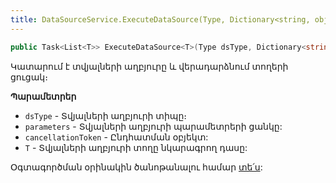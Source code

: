 ```yaml
---
title: DataSourceService.ExecuteDataSource(Type, Dictionary<string, object>, CancellationToken) մեթոդ
---
```


```c#
public Task<List<T>> ExecuteDataSource<T>(Type dsType, Dictionary<string, object> parameters, CancellationToken cancellationToken = default)
```

Կատարում է տվյալների աղբյուրը և վերադարձնում տողերի ցուցակ։

**Պարամետրեր**

* `dsType` - Տվյալների աղբյուրի տիպը։
* `parameters` - Տվյալների աղբյուրի պարամետրերի ցանկը:
* `cancellationToken` - Ընդհատման օբյեկտ:
* `T` - Տվյալների աղբյուրի տողը նկարագրող դասը:

Օգտագործման օրինակին ծանոթանալու համար [տե՛ս](../../examples/ds.md#չտիպիզացված-կատարում):
